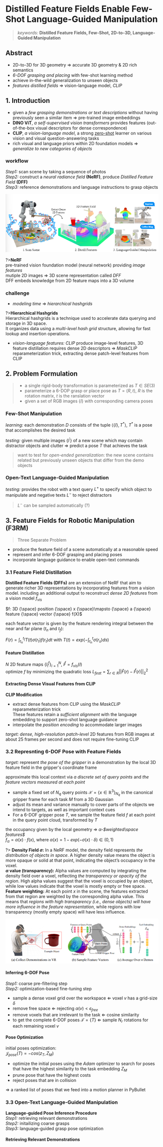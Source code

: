 # Distilled Feature Fields Enable Few-Shot Language-Guided Manipulation

>*keywords:* **Distilled Feature Fields, Few-Shot, 2D-to-3D, Language-Guided Manipulation**

## Abstract

- 2D-to-3D for 3D geometry $\Rightarrow$ accurate 3D geometry & 2D rich semantics  
- *6-DOF grasping and placing* with few-shot learning method  
- achieve in-the-wild generalization to unseen objects  
- *features distilled fields* $\Rightarrow$ vision-language model, *CLIP*  

## 1. Introduction

- given a *few grasping demonstrations or text descriptions* without having previously seen a similar item $\Rightarrow$ pre-trained image embeddings  
- **DINO ViT**, *a self-supervised vision transformers* provides features (out-of-the-box visual descriptors for dense correspondence)  
- **CLIP**, *a vision-language model*, a strong <u>zero-shot</u> learner on various vision and visual question-answering tasks  
- rich visual and language priors within 2D foundation models $\Rightarrow$ *generalize to new categories of objects*  

### workflow

*Step1:* scan scene by taking a sequence of photos  
*Step2:* construct a *neural radiance field* **(NeRF)**, produce *Distilled Feature Field* **(DFF)**  
*Step3:* reference demonstrations and language instructions to grasp objects  

![alt text](image.png)

?>**NeRF**  
pre-trained vision foundation model (neural network) providing *image features*  
mutiple 2D images $\Rightarrow$ 3D scene  representation called *DFF*  
DFF embeds knowledge from 2D feature maps into a 3D volume  

### challenge

- *modeling time* $\Rightarrow$ *hierarchical hashgrids*  

?>**Hierarchical Hashgrids**  
Hierarchical hashgrids is a technique used to accelerate data querying and storage in 3D space.   
It organizes data using a *multi-level hash grid* structure, allowing for fast lookup and insertion operations.  

- *vision-language features:* *CLIP* produce image-level features, 3D feature distillation requires dense 2D descriptors $\Rightarrow$ *MaskCLIP* reparameterization trick, extracting dense patch-level features from CLIP   

## 2. Problem Formulation

>- a single rigid-body transformation is parameterized as ${T} \in {SE(3)}$  
>- parameterize a 6-DOP grasp or place pose as ${T} = {(R, t)}$, ${R}$ is the rotation matrix, ${t}$ is the ranslation vector  
>- given a set of RGB images $\{ {I} \}$ with corresponding camera poses  

### Few-Shot Manipulation

*learning:* each demonstration ${D}$ consists of the tuple $\langle \{ {I} \} , {T}^*\rangle$, ${T}^*$ is a pose that accomplishes the desired task  

*testing:* given multiple images $\{ {I}^\prime \}$ of a new scene which may contain distractor objects and clutter $\Rightarrow$ predict a pose ${T}$ that achieves the task  

>want to test for *open-ended generalization*: the new scene contains related but previously unseen objects that differ from the demo objects  

### Open-Text Language-Guided Manipulation

*testing:* provides the robot with a text query ${L}^+$ to specify which object to manipulate and negative texts ${L}^-$ to reject distractors  

>${L}^-$ can be sampled automatically (?)  

## 3. Feature Fields for Robotic Manipulation (F3RM)  

>Three Separate Problem  
- produce the feature field of a scene automatically at a reasonable speed  
- represent and infer 6-DOF grasping and placing poses  
- incorporate language guidance to enable open-text commands  
 
### 3.1 Feature Field Distillation  

**Distilled Feature Fields (DFFs)** are an extension of NeRF that aim to generate richer 3D representations by incorporating features from a vision model. 
including an additional output to reconstruct *dense 2D features* from a vision model $f_{vis}$

$f: 3D {\space} position {\space} x {\space}\mapsto {\space} a {\space} feature {\space} vector {\space} f(X)$  

each feature vector is given by the feature rendering integral between the near and far plane ($t_n$ and $t_f$):  

$F(r)=\int_{t_n}^{t_f}T(t)\sigma(r_t)f(r_t)dt$ with $T(t)=exp(-\int_{t_n}^{t}\sigma(r_s)ds)$  

#### Feature Distillation  
$N$ 2D feature maps $\{I^f_i\}^N_{i=1}$, $I^f=f_{vis}(I)$  
optimize $f$ by minimizing the quadratic loss $L_{feat}=\sum_{r\in{R}}||\hat{F}(r)-I^f(r)||_2^2$  

#### Extracting Dense Visual Features from CLIP  
**CLIP Modification**
- extract dense features from CLIP using the *MaskCLIP* reparameterization trick  
These features retain a *sufficient alignment* with the language embedding to support zero-shot language guidance   
- interpolate the *position encoding* to accommodate larger images  

*target:* *dense, high-resolution patch-level* 2D features from RGB images at about 25 frames per second and does not require fine-tuning CLIP  

### 3.2 Represnting 6-DOF Pose with Feature Fields  

*target:* represent *the pose of the gripper* in a demonstration by the local 3D feature field in the
gripper's coordinate frame  

approximate this local context via *a discrete set of query points* and *the feature vectors measured at each point*  
- sample a fixed set of $N_q$ query points $\mathcal{X} = \{x\in \mathbb{R}^3 \}_{N_q}$ in the canonical gripper frame for each task $M$ from a 3D Gaussian  
- adjust its mean and variance manually to cover parts of the objects we intend to targets, as well as important context cues  
-  For a 6-DOF gripper pose $T$, we sample the feature field $f$ at each point in the query point cloud, transformed by $T$  

the occupancy given by the local geometry $\Rightarrow$ *$\alpha$-$weighted\space features$*  
$f_{\alpha}=\alpha(x)\cdot f(x)$, where $\alpha (x)=1-exp(-\sigma(x) \cdot \delta)\in (0, 1)$  

?>
**Density Field $\sigma$:** In a NeRF model, the density field represents *the distribution of objects in space*. A higher density value means the object is more opaque or solid at that point, indicating the object’s occupancy in the voxel.  
**$\alpha$ value (transparency):** Alpha values are computed by integrating the density field over a voxel, reflecting *the transparency or opacity of the region*. High alpha values suggest that the voxel is occupied by an object, while low values indicate that the voxel is mostly empty or free space.  
**Feature weighting:** At each point $x$ in the scene, the features extracted from that region are weighted by the corresponding alpha value. This means that *regions with high transparency (i.e., dense objects) will have more influence in the feature representation*, while regions with low transparency (mostly empty space) will have less influence.  

![alt text](image-2.png)  

#### Inferring 6-DOF Pose  

*Step1:* coarse pre-filtering step  
*Step2:* optimization-based fine-tuning step  

- sample a dense voxel grid over the workspace $\Leftarrow$ voxel $v$ has a grid-size $\delta$  
- remove free space $\Leftarrow$ rejecting $\alpha(v)<\epsilon_{free}$  
- remove voxels that are irrelevant to the task $\Leftarrow$ cosine similarity  
- to get the complete 6-DOF poses $\mathcal{T}=\{T\}$ $\Leftarrow$ sample $N_r$ rotations for each remaining voxel $v$  

#### Pose Optimization  

initial poses optimization:  
$\mathcal{J}_{pose}(T)=-cos(z_T, Z_M)$  

- optimize the initial poses using the *Adam* optimizer to search for poses that have the highest similarity to the task embedding $Z_M$  
- prune pose that have the highest costs  
- reject poses that are in collision  

$\Rightarrow$ a ranked list of poses that we feed into a motion planner in PyBullet  

### 3.3 Open-Text Language-Guided Manipulation  

**Language-guided Pose Inference Procedure**  
*Step1:* retrieving relevant demonstrations  
*Step2:* initailizing coarse grasps  
*Step3:* language-guided grasp pose optimization  

#### Retrieving Relevant Demonstrations  







